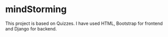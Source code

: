 # mindStorming
This project is based on Quizzes. I have used HTML, Bootstrap for frontend and Django for backend. 
